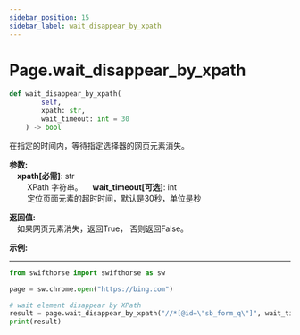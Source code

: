 ```yaml
---
sidebar_position: 15
sidebar_label: wait_disappear_by_xpath
---
```

# Page.wait_disappear_by_xpath
```python
def wait_disappear_by_xpath(
        self,
        xpath: str,
        wait_timeout: int = 30
    ) -> bool
```  

在指定的时间内，等待指定选择器的网页元素消失。

**参数:**  
    &emsp;**xpath[必需]**: str     
        &emsp;&emsp; XPath 字符串。 
    &emsp;**wait_timeout[可选]**: int  
        &emsp;&emsp; 定位页面元素的超时时间，默认是30秒，单位是秒  

**返回值:**  
    &emsp;如果网页元素消失，返回True， 否则返回False。  

**示例:**
***
```python
from swifthorse import swifthorse as sw

page = sw.chrome.open("https://bing.com")

# wait element disappear by XPath
result = page.wait_disappear_by_xpath("//*[@id=\"sb_form_q\"]", wait_timeout=5)
print(result)

```